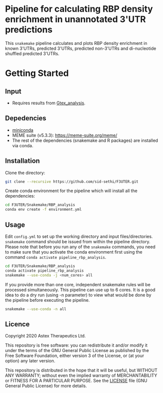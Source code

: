# Pipeline for calculating RBP density enrichment in unannotated 3'UTR predictions

This `snakemake` pipeline calculates and plots RBP density enrichment in known 3'UTRs, predicted 3'UTRs, predicted non-3'UTRs and di-nucleotide shuffled predicted 3'UTRs.

# Getting Started

## Input

- Requires results from [Gtex_analysis](https://github.com/sid-sethi/F3UTER/tree/master/Snakemake/Gtex_analysis).

## Depedencies

- [miniconda](https://conda.io/miniconda.html)
- MEME suite (v5.3.3): https://meme-suite.org/meme/
- The rest of the dependencies (snakemake and R packages) are installed via conda.

## Installation

Clone the directory:

```bash
git clone --recursive https://github.com/sid-sethi/F3UTER.git
```

Create conda environment for the pipeline which will install all the dependencies:

```bash
cd F3UTER/Snakemake/RBP_analysis
conda env create -f environment.yml
```

## Usage

Edit `config.yml` to set up the working directory and input files/directories. `snakemake` command should be issued from within the pipeline directory. Please note that before you run any of the `snakemake` commands, you need to make sure that you activate the conda environment first using the command `conda activate pipeline_rbp_analysis`.

```bash
cd F3UTER/Snakemake/RBP_analysis
conda activate pipeline_rbp_analysis
snakemake --use-conda -j <num_cores> all
```
If you provide more than one core, independent snakemake rules will be processed simultaneously. This pipeline can use up to 6 cores. It is a good idea to do a dry run (using -n parameter) to view what would be done by the pipeline before executing the pipeline.

```bash
snakemake --use-conda -n all
```

## Licence

Copyright 2020 Astex Therapeutics Ltd.

This repository is free software: you can redistribute it and/or modify it under the terms of the GNU General Public License as published by the Free Software Foundation, either version 3 of the License, or (at your option) any later version.

This repository is distributed in the hope that it will be useful, but WITHOUT ANY WARRANTY; without even the implied warranty of MERCHANTABILITY or FITNESS FOR A PARTICULAR PURPOSE. See the [LICENSE](LICENSE) file (GNU General Public License) for more details.
